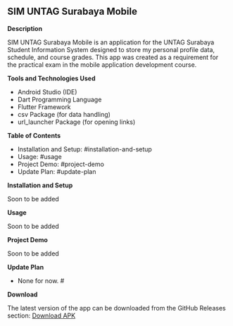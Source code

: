 ## SIM UNTAG Surabaya Mobile

**Description**

SIM UNTAG Surabaya Mobile is an application for the UNTAG Surabaya Student Information System designed to store my personal profile data, schedule, and course grades. This app was created as a requirement for the practical exam in the mobile application development course.

**Tools and Technologies Used**

* Android Studio (IDE)
* Dart Programming Language
* Flutter Framework
* csv Package (for data handling)
* url_launcher Package (for opening links)

**Table of Contents**

* Installation and Setup: #installation-and-setup
* Usage: #usage
* Project Demo: #project-demo
* Update Plan: #update-plan

**Installation and Setup**

Soon to be added

**Usage**

Soon to be added

**Project Demo**

Soon to be added

**Update Plan**

* None for now.  #

**Download**

The latest version of the app can be downloaded from the GitHub Releases section: [Download APK](https://github.com/izzaakhyar/siakad-mobile-flutter/releases/download/v1.0.0/app-release.apk)
